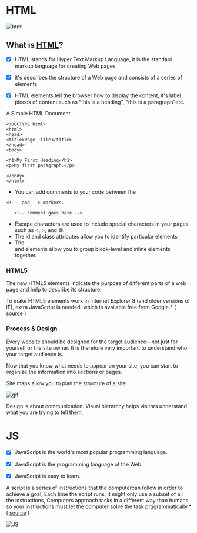 # HTML   
![html](https://p.kindpng.com/picc/s/23-237381_java-html-language-logo-png-transparent-png.png)

## What is [HTML](https://www.w3schools.com/)?

- [x] HTML stands for Hyper Text Markup Language, it is the standard markup language for creating Web pages

- [x] it's describes the structure of a Web page and consists of a series of elements

- [x]  HTML elements tell the browser how to display the content, it's label pieces of content such as "this is a heading", "this is a paragraph"etc.


A Simple HTML Document

```
<!DOCTYPE html>
<html>
<head>
<title>Page Title</title>
</head>
<body>

<h1>My First Heading</h1>
<p>My first paragraph.</p>

</body>
</html>
```

- You can add comments to your code between the

```<!--  and --> markers.```

       <!-- comment goes here -->
       
- Escape characters are used to include special characters in your pages such as <, >, and ©.
- The id and class attributes allow you to identify particular elements
- The <div> and <span> elements allow you to group block-level and inline elements together.

### HTML5 
The new HTML5 elements indicate the purpose of different parts of a web page and help to describe its structure.

To make HTML5 elements work in Internet Explorer 8 (and older versions of IE), extra JavaScript is needed, which is available free from Google.* ( [source](https://wtf.tw/ref/duckett.pdf) )

### Process & Design
Every website should be designed for the target audience—not just for yourself or the site owner. It is therefore very important to understand who your target audience is.

Now that you know what needs to appear on your site, you can start to organize the information into sections or pages.

Site maps allow you to plan the structure of a site.


![gif](https://glantz.net/wp-content/uploads/glantz-blog-sitemap-streamline.gif)

Design is about communication. Visual hierarchy helps visitors understand what you are trying to tell them.



# JS

 - [x] JavaScript is the world's most popular programming language.

- [x] JavaScript is the programming language of the Web.

- [x] JavaScript is easy to learn.

A script is a series of instructions that the computercan follow in order to achieve a goal, Each time the script runs, it might only use a subset of all the instructions, Computers approach tasks in a different way than humans, so your instructions must let the computer solve the task prggrammatically.* ( [source](http://javascriptbook.com/) )


![JS](https://www.freecodecamp.org/news/content/images/2020/01/js-image.jpeg)
